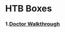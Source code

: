 # HTB Boxes <br/>
### 1.[**Doctor Walkthrough**](https://shubham-singh.medium.com/doctor-htb-walkthrough-70bcb9eedefd)<br/>
